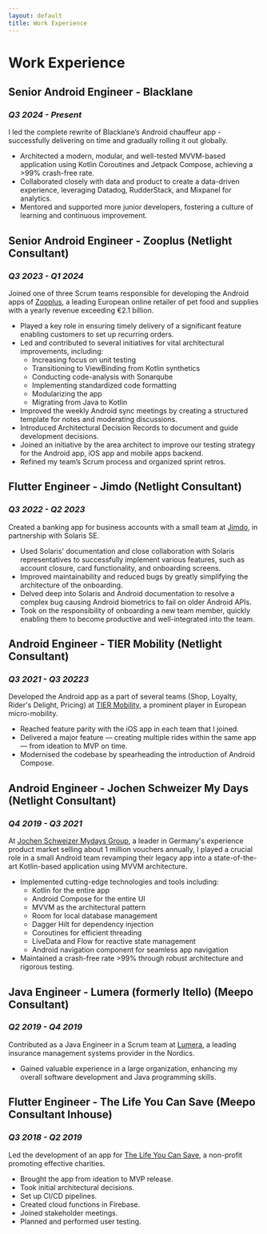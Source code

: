 ```yaml
---
layout: default
title: Work Experience
---
```


# Work Experience

## Senior Android Engineer - Blacklane

### _Q3 2024 - Present_

I led the complete rewrite of Blacklane’s Android chauffeur app - successfully delivering on time and gradually rolling it out globally.

- Architected a modern, modular, and well-tested MVVM-based application using Kotlin Coroutines and Jetpack Compose, achieving a >99% crash-free rate.
- Collaborated closely with data and product to create a data-driven experience, leveraging Datadog, RudderStack, and Mixpanel for analytics.
- Mentored and supported more junior developers, fostering a culture of learning and continuous improvement.

## Senior Android Engineer - Zooplus (Netlight Consultant)

### _Q3 2023 - Q1 2024_

Joined one of three Scrum teams responsible for developing the Android apps of
[Zooplus](https://www.zooplus.com/), a leading European online retailer of pet
food and supplies with a yearly revenue exceeding €2.1 billion.

- Played a key role in ensuring timely delivery of a significant feature
  enabling customers to set up recurring orders.
- Led and contributed to several initiatives for vital architectural
  improvements, including:
  - Increasing focus on unit testing
  - Transitioning to ViewBinding from Kotlin synthetics
  - Conducting code-analysis with Sonarqube
  - Implementing standardized code formatting
  - Modularizing the app
  - Migrating from Java to Kotlin
- Improved the weekly Android sync meetings by creating a structured template
  for notes and moderating discussions.
- Introduced Architectural Decision Records to document and guide development
  decisions.
- Joined an initiative by the area architect to improve our testing strategy for
  the Android app, iOS app and mobile apps backend.
- Refined my team’s Scrum process and organized sprint retros.

## Flutter Engineer - Jimdo (Netlight Consultant)

### _Q3 2022 - Q2 2023_

Created a banking app for business accounts with a small team at
[Jimdo](https://www.jimdo.com/), in partnership with Solaris SE.

- Used Solaris' documentation and close collaboration with Solaris
  representatives to successfully implement various features, such as account
  closure, card functionality, and onboarding screens.
- Improved maintainability and reduced bugs by greatly simplifying the
  architecture of the onboarding.
- Delved deep into Solaris and Android documentation to resolve a complex bug
  causing Android biometrics to fail on older Android APIs.
- Took on the responsibility of onboarding a new team member, quickly enabling
  them to become productive and well-integrated into the team.

## Android Engineer - TIER Mobility (Netlight Consultant)

### _Q3 2021 - Q3 20223_

Developed the Android app as a part of several teams (Shop, Loyalty, Rider's
Delight, Pricing) at [TIER Mobility](https://www.tier.app/en/), a prominent
player in European micro-mobility.

- Reached feature parity with the iOS app in each team that I joined.
- Delivered a major feature — creating multiple rides within the same app — from
  ideation to MVP on time.
- Modernised the codebase by spearheading the introduction of Android Compose.

## Android Engineer - Jochen Schweizer My Days (Netlight Consultant)

### _Q4 2019 - Q3 2021_

At [Jochen Schweizer Mydays Group](https://www.jochen-schweizer.de/), a leader
in Germany's experience product market selling about 1 million vouchers
annually, I played a crucial role in a small Android team revamping their legacy
app into a state-of-the-art Kotlin-based application using MVVM architecture.

- Implemented cutting-edge technologies and tools including:
  - Kotlin for the entire app
  - Android Compose for the entire UI
  - MVVM as the architectural pattern
  - Room for local database management
  - Dagger Hilt for dependency injection
  - Coroutines for efficient threading
  - LiveData and Flow for reactive state management
  - Android navigation component for seamless app navigation
- Maintained a crash-free rate >99% through robust architecture and rigorous
  testing.

<!--Keywords: Android, Kotlin, Firebase, Firebase Remote Config, Bitrise, Scrum,
  Dagger Hilt, retrofit2, Android Compose, LeakCanary, Hyperion, Espresso,
  Adjust, Emarsys-->

## Java Engineer - Lumera (formerly Itello) (Meepo Consultant)

### _Q2 2019 - Q4 2019_

Contributed as a Java Engineer in a Scrum team at
[Lumera](https://lumera.com/en/), a leading insurance management systems
provider in the Nordics.

- Gained valuable experience in a large organization, enhancing my overall
  software development and Java programming skills.

<!--Keywords: Java, Scrum, Insurtech, SQL, Jenkins-->

## Flutter Engineer - The Life You Can Save (Meepo Consultant Inhouse)

### _Q3 2018 - Q2 2019_

Led the development of an app for
[The Life You Can Save](https://www.thelifeyoucansave.org/), a non-profit
promoting effective charities.

- Brought the app from ideation to MVP release.
- Took initial architectural decisions.
- Set up CI/CD pipelines.
- Created cloud functions in Firebase.
- Joined stakeholder meetings.
- Planned and performed user testing.

<!--Keywords: Flutter, Dart, Firebase, Firease cloud functions, Fastlane, Jenkins-->
